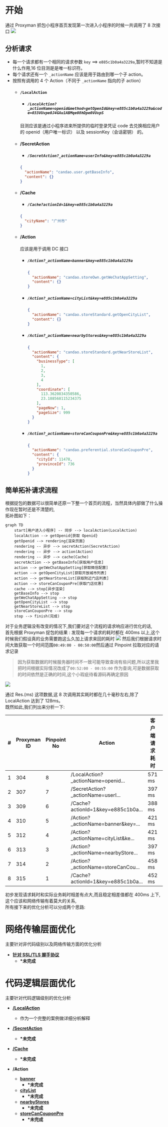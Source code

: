 # 开始

通过 Proxyman 抓包小程序首页发现第一次进入小程序的时候一共调用了 8 次接口
![](/img/initial/img-1.png)

## 分析请求
  * 每一个请求都有一个相同的请求参数 `key` ==> `e885c1b0a4a3229a`,暂时不知道是什么作用,16 位目测是是唯一标识符。
  * 每个请求还有一个 `_actionName` 应该是用于路由到哪一个子 action。
  * 按照有调用的 4 个 Action（不同于 `_actionName` 指向的子 action）
    - #### `/LocalAction`
      * ##### `/LocalAction?_actionName=openid&method=getOpenId&key=e885c1b0a4a3229a&code=033VUvpe0J4GAu1ABMqe08hDpe0VUvpS`
      目测应该是通过小程序进来所提供的临时登录凭证 code 去兑换相应用户的 openid（用户唯一标识） 以及 sessionKey（会话密钥） 的。

    - #### /SecretAction
      * ##### `/SecretAction?_actionName=userInfo&key=e885c1b0a4a3229a`
      ```json
      {
        "actionName": "candao.user.getBaseInfo",
        "content": {}
      }
      ```

    - #### /Cache
      * ##### `/Cache?actionId=1&key=e885c1b0a4a3229a`
      ```json
      {
        "cityName": "广州市"
      }
      ```

    - #### /Action
      应该是用于调用 DC 接口
      * ##### `/Action?_actionName=banner&key=e885c1b0a4a3229a`
        ```json
        {
          "actionName": "candao.storeOwn.getWeChatAppSetting",
          "content": {}
        }
        ```
      * ##### `/Action?_actionName=cityList&key=e885c1b0a4a3229a`
        ```json
        {
          "actionName": "candao.storeStandard.getOpenCityList",
          "content": {}
        }
        ```
      * ##### `/Action?_actionName=nearbyStores&key=e885c1b0a4a3229a`
        ```json
        {
          "actionName": "candao.storeStandard.getNearStoreList",
          "content": {
            "businessType": [
              1,
              2,
              3,
              4
            ],
            "coordinate": [
              113.3620834350586,
              23.188568115234375
            ],
            "pageNow": 1,
            "pageSize": 999
          }
        }
        ```
      * ##### `/Action?_actionName=storeCanCouponPre&key=e885c1b0a4a3229a`
        ```json
        {
          "actionName": "candao.preferential.storeCanCouponPre",
          "content": {
            "cityId": 11478,
            "provinceId": 736
          }
        }
        ```

## 简单拓补请求流程
  根据捉包的数据可以很简单还原一下整一个首页的流程，当然具体内部做了什么操作现在暂时还是不清楚的,
  <br>
  拓补图如下：
```mermaid
graph TD
    start[用户进入小程序] -- 同步 --> localAction(LocalAction)
    localAction --> getOpenid{获取 Openid}
    getOpenid --> rendering{渲染页面}
    rendering -- 异步 --> secretAction(SecretAction)
    rendering -- 异步 --> action(Action)
    rendering -- 异步 --> cache(Cache)
    secretAction --> getBaseInfo[获取用户信息]
    action --> getWeChatAppSetting[获取微信配置]
    action --> getOpenCityList[获取开放城市列表]
    action --> getNearStoreList[获取附近门店列表]
    action --> storeCanCouponPre[获取门店优惠]
    cache --> stop[异步渲染]
    getBaseInfo --> stop
    getWeChatAppSetting --> stop
    getOpenCityList --> stop
    getNearStoreList --> stop
    storeCanCouponPre --> stop
    stop --> finish(完成)
```


对于业务逻辑没有改变的情况下,我们要对这个流程的请求响应进行优化的话,<br>
首先根据 Proxyman 捉包的结果 :
发现每一个请求的耗时都在 400ms 以上,这个时候我们假设真的业务需要跑这么久加上请求来回的耗时
![](/img/initial/img-3.png)
然后我们根据请求时间大致获取一个时间范围`00:49:00 - 00:50:00`然后通过 Pinpoint 拉取对应的请求记录
> 因为获取数据的时候服务器时间不一致可能导致查询有些问题,所以这里我把时间根据实际情况改成了`00:52:00 - 00:55:00` 作为查询,可是数据获取的时间依然是正确的时间,这个小瑕疵待看源码再确定原因

![](/img/initial/img-4.png)

通过 Res.(ms) 这项数据,这 8 次调用其实耗时都在几十毫秒左右,除了 LocalAction 达到了 128ms。<br>
既然如此,我们列出来分析一下:

| # | Proxyman ID | Pinpoint No |  Action                            |  客户端请求耗时 | 实际业务耗时 | 相差耗时 |
| - | -           | -           |  ----                              | ----          | ----       | ----   |
| 1 | 304         | 8           | /LocalAction?_actionName=openid... | 571 ms        | 128 ms     | 443 ms |
| 2 | 307         | 7           | /SecretAction?_actionName=userI... | 397 ms        | 18 ms      | 379 ms |
| 3 | 309         | 6           | /Cache?actionId=1&key=e885c1b0a... | 388 ms        | 8 ms       | 380 ms |
| 4 | 310         | 5           | /Action?_actionName=banner&key=... | 421 ms        | 38 ms      | 383 ms |
| 5 | 312         | 4           | /Action?_actionName=cityList&ke... | 421 ms        | 35 ms      | 386 ms |
| 6 | 313         | 3           | /Action?_actionName=nearbyStore... | 397 ms        | 65 ms      | 332 ms |
| 7 | 314         | 2           | /Action?_actionName=storeCanCou... | 458 ms        | 13 ms      | 445 ms |
| 8 | 315         | 1           | /Cache?actionId=1&key=e885c1b0a... | 452 ms        | 26 ms      | 426 ms |

初步发现请求耗时和实际业务耗时相差有点大,而且稳定相差值都在 400ms 上下,这个应该和网络传输有着莫大的关系,<br>
所有接下来的优化分析可以分成两个思路:
# 网络传输层面优化
主要针对非代码级别以及网络传输方面的优化分析
- **[针对 SSL/TLS 握手协议](analysis/transportlayer/TransportLayerSecurity.md)**
  * **\*未完成**

# 代码逻辑层面优化
主要针对代码逻辑级别的优化分析
- **[/LocalAction](/analysis/businesslayer/LocalAction.md)**
  * 作为一个完整的案例做详细分析解释

- **[/SecretAction](/analysis/businesslayer/SecretAction.md)**
  * **\*未完成**

- **[/Cache](/analysis/businesslayer/Cache.md)**
  * **\*未完成**

- **/Action**
  * **[banner](analysis/businesslayer/Action/banner.md)**
    * **\*未完成**
  * **[cityList](analysis/businesslayer/Action/cityList.md)**
    * **\*未完成**
  * **[nearbyStores](analysis/businesslayer/Action/nearbyStores.md)**
    * **\*未完成**
  * **[storeCanCouponPre](analysis/businesslayer/Action/storeCanCouponPre.md)**
    * **\*未完成**
